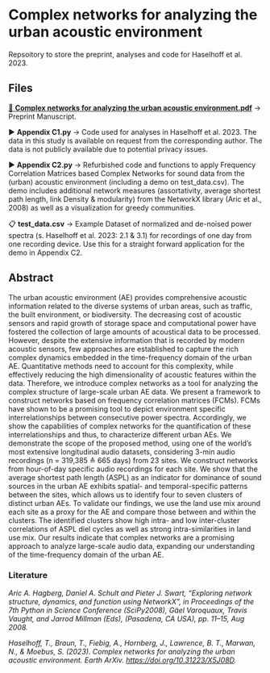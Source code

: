 # Complex networks for analyzing the urban acoustic environment

Repsoitory to store the preprint, analyses and code for Haselhoff et al. 2023.

## Files
[:page_facing_up: **Complex networks for analyzing the urban acoustic environment.pdf**](https://eartharxiv.org/repository/view/5371/) -> Preprint Manuscript.

:arrow_forward: **Appendix C1.py** -> Code used for analyses in Haselhoff et al. 2023. The data in this study is available on request from the corresponding author. The data is not publicly available due to potential privacy issues.

:arrow_forward: **Appendix C2.py** -> Refurbished code and functions to apply Frequency Correlation Matrices based Complex Networks for sound data from the (urban) acoustic environment (including a demo on test_data.csv). The demo includes additional network measures (assortativity, average shortest path length, link Density & modularity) from the NetworkX library (Aric et al., 2008) as well as a visualization for greedy communities.

:clipboard:	 **test_data.csv** -> Example Dataset of normalized and de-noised power spectra (s. Haselhoff et al. 2023: 2.1 & 3.1) for recordings of one day from one recording device. Use this for a straight forward application for the demo in Appendix C2.


## Abstract

The urban acoustic environment (AE) provides comprehensive acoustic information related to the diverse systems of urban areas, such as traffic, the built environment, or biodiversity. The decreasing cost of acoustic sensors and rapid growth of storage space and computational power have fostered the collection of large amounts of acoustical data to be processed. However, despite the extensive information that is recorded by modern acoustic sensors, few approaches are established to capture the rich complex dynamics embedded in the time-frequency domain of the urban AE. Quantitative methods need to account for this complexity, while effectively reducing the high dimensionality of acoustic features within the data. Therefore, we introduce complex networks as a tool for analyzing the complex structure of large-scale urban AE data. We present a framework to construct networks based on frequency correlation matrices (FCMs). FCMs have shown to be a promising tool to depict environment specific interrelationships between consecutive power spectra. Accordingly, we show the capabilities of complex networks for the quantification of these interrelationships and thus, to characterize different urban AEs. 
We demonstrate the scope of the proposed method, using one of the world’s most extensive longitudinal audio datasets, considering 3-min audio recordings (n = 319,385 ≙ 665 days) from 23 sites. We construct networks from hour-of-day specific audio recordings for each site. We show that the average shortest path length (ASPL) as an indicator for dominance of sound sources in the urban AE exhibits spatial- and temporal-specific patterns between the sites, which allows us to identify four to seven clusters of distinct urban AEs. To validate our findings, we use the land use mix around each site as a proxy for the AE and compare those between and within the clusters. The identified clusters show high intra- and low inter-cluster correlations of ASPL diel cycles as well as strong intra-similarities in land use mix. Our results indicate that complex networks are a promising approach to analyze large-scale audio data, expanding our understanding of the time-frequency domain of the urban AE.

### Literature
_Aric A. Hagberg, Daniel A. Schult and Pieter J. Swart, “Exploring network structure, dynamics, and function using NetworkX”, in Proceedings of the 7th Python in Science Conference (SciPy2008), Gäel Varoquaux, Travis Vaught, and Jarrod Millman (Eds), (Pasadena, CA USA), pp. 11–15, Aug 2008._

_Haselhoff, T., Braun, T., Fiebig, A., Hornberg, J., Lawrence, B. T., Marwan, N., & Moebus, S. (2023). Complex networks for analyzing the urban acoustic environment. Earth ArXiv. https://doi.org/10.31223/X5J08D._

